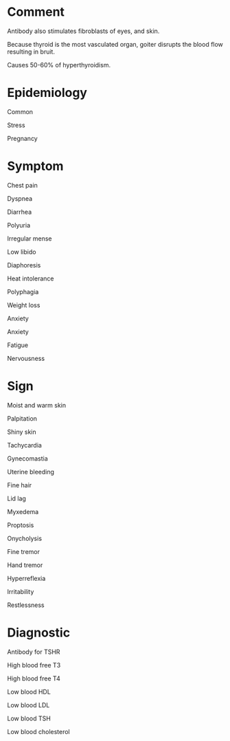 # Comment

Antibody also stimulates fibroblasts of eyes, and skin.

Because thyroid is the most vasculated organ, goiter disrupts the blood flow resulting in bruit.

Causes 50-60% of hyperthyroidism.

# Epidemiology

Common

Stress

Pregnancy

# Symptom

Chest pain

Dyspnea

Diarrhea

Polyuria

Irregular mense

Low libido

Diaphoresis

Heat intolerance

Polyphagia

Weight loss

Anxiety

Anxiety

Fatigue

Nervousness

# Sign

Moist and warm skin

Palpitation

Shiny skin

Tachycardia

Gynecomastia

Uterine bleeding

Fine hair

Lid lag

Myxedema

Proptosis

Onycholysis

Fine tremor

Hand tremor

Hyperreflexia

Irritability

Restlessness

# Diagnostic

Antibody for TSHR

High blood free T3

High blood free T4

Low blood HDL

Low blood LDL

Low blood TSH

Low blood cholesterol

